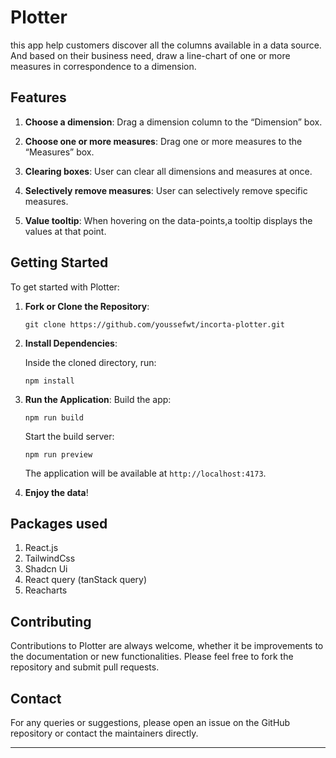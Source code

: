 # Plotter

this app help customers discover all the columns available in a data source. And based on their business need, draw a line-chart of one or more measures in correspondence to a dimension.

## Features

1. **Choose a dimension**: Drag a dimension column to the “Dimension” box.

2. **Choose one or more measures**: Drag one or more measures to the “Measures” box.

3. **Clearing boxes**: User can clear all dimensions and measures at once.

4. **Selectively remove measures**: User can selectively remove specific measures.

5. **Value tooltip**: When hovering on the data-points,a tooltip displays the values at that point.

## Getting Started

To get started with Plotter:

1. **Fork or Clone the Repository**:

   ```
   git clone https://github.com/youssefwt/incorta-plotter.git
   ```

2. **Install Dependencies**:

   Inside the cloned directory, run:

   ```
   npm install
   ```

3. **Run the Application**:
   Build the app:

   ```
   npm run build
   ```

   Start the build server:

   ```
   npm run preview
   ```

   The application will be available at `http://localhost:4173`.

4. **Enjoy the data**!

## Packages used

1. React.js
2. TailwindCss
3. Shadcn Ui
4. React query (tanStack query)
5. Reacharts

## Contributing

Contributions to Plotter are always welcome, whether it be improvements to the documentation or new functionalities. Please feel free to fork the repository and submit pull requests.

## Contact

For any queries or suggestions, please open an issue on the GitHub repository or contact the maintainers directly.

---
